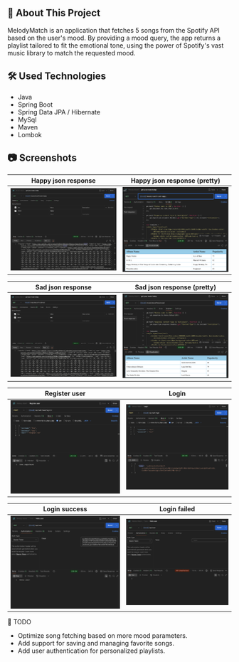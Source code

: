 ## :bookmark_tabs: About This Project

MelodyMatch is an application that fetches 5 songs from the Spotify API based on the user's mood. By providing a mood query, the app returns a playlist tailored to fit the emotional tone, using the power of Spotify's vast music library to match the requested mood.

## :hammer_and_wrench: Used Technologies

* Java
* Spring Boot
* Spring Data JPA / Hibernate
* MySql
* Maven
* Lombok

## :camera: Screenshots

Happy json response      |  Happy json response (pretty)
:------------------------:|:-------------------------:
![Happy json response](src/main/resources/static/images/json_response_happy_from_spotify_api.png)  |  ![Happy json response (pretty)](src/main/resources/static/images/json_response_happy_from_spotify_api_pretty.png)

Sad json response      |  Sad json response (pretty)
:------------------------:|:-------------------------:
![Sad json response](src/main/resources/static/images/json_response_sad_from_spotify_api.png)  |  ![Sad json response (pretty)](src/main/resources/static/images/json_response_sad_from_spotify_api_pretty.png)

Register user      |  Login
:------------------------:|:-------------------------:
![Register user](src/main/resources/static/images/register.png)  |  ![Login](src/main/resources/static/images/login.png)

Login success      |  Login failed
:------------------------:|:-------------------------:
![Login success](src/main/resources/static/images/success_login.png)  |  ![Login failed](src/main/resources/static/images/failed_login.png)

:memo: TODO

* Optimize song fetching based on more mood parameters.
*  Add support for saving and managing favorite songs.
*   Add user authentication for personalized playlists.
